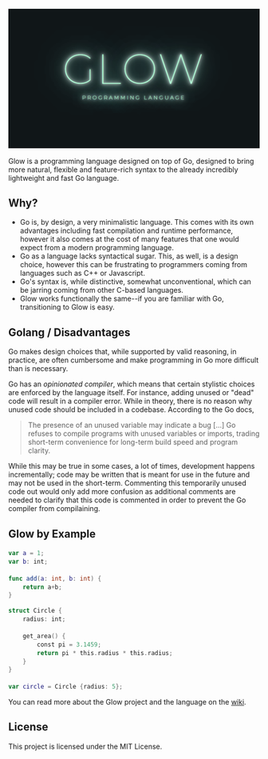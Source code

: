 ![glow](https://raw.githubusercontent.com/iahuang/glow/main/site_assets/logo.png)

Glow is a programming language designed on top of Go, designed to bring more natural, flexible and feature-rich syntax to the already incredibly lightweight and fast Go language.

## Why?
- Go is, by design, a very minimalistic language. This comes with its own advantages including fast compilation and runtime performance, however it also comes at the cost of many features that one would expect from a modern programming language.
- Go as a language lacks syntactical sugar. This, as well, is a design choice, however this can be frustrating to programmers coming from languages such as C++ or Javascript.
- Go's syntax is, while distinctive, somewhat unconventional, which can be jarring coming from other C-based languages.
- Glow works functionally the same--if you are familiar with Go, transitioning to Glow is easy.

## Golang / Disadvantages
Go makes design choices that, while supported by valid reasoning, in practice, are often cumbersome and make programming in Go more difficult than is necessary.

Go has an *opinionated compiler*, which means that certain stylistic choices are enforced by the language itself. For instance, adding unused or "dead" code will result in a compiler error. While in theory, there is no reason why unused code should be included in a codebase. According to the Go docs,

> The presence of an unused variable may indicate a bug [...] Go refuses to compile programs with unused variables or imports, trading short-term convenience for long-term build speed and program clarity.

While this may be true in some cases, a lot of times, development happens incrementally; code may be written that is meant for use in the future and may not be used in the short-term. Commenting this temporarily unused code out would only add more confusion as additional comments are needed to clarify that this code is commented in order to prevent the Go compiler from compilaining.

## Glow by Example

```swift
var a = 1;
var b: int;

func add(a: int, b: int) {
    return a+b;
}
```

```swift
struct Circle {
    radius: int;
    
    get_area() {
        const pi = 3.1459;
        return pi * this.radius * this.radius;
    }
}

var circle = Circle {radius: 5};

```

You can read more about the Glow project and the language on the [wiki](https://github.com/iahuang/glow/wiki).

## License

This project is licensed under the MIT License.